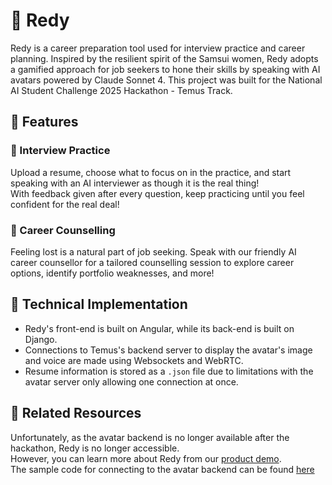 # :floppy_disk: Redy
Redy is a career preparation tool used for interview practice and career planning. Inspired by the resilient spirit of the Samsui women, Redy adopts a gamified approach for job seekers to hone their skills by speaking with AI avatars powered by Claude Sonnet 4. This project was built for the National AI Student Challenge 2025 Hackathon - Temus Track.

## :star2: Features
### :necktie: Interview Practice
Upload a resume, choose what to focus on in the practice, and start speaking with an AI interviewer as though it is the real thing! \
With feedback given after every question, keep practicing until you feel confident for the real deal!

### :speech_balloon: Career Counselling
Feeling lost is a natural part of job seeking. Speak with our friendly AI career counsellor for a tailored counselling session to explore career options, identify portfolio weaknesses, and more!

## :wrench: Technical Implementation
* Redy's front-end is built on Angular, while its back-end is built on Django.
* Connections to Temus's backend server to display the avatar's image and voice are made using Websockets and WebRTC.
* Resume information is stored as a `.json` file due to limitations with the avatar server only allowing one connection at once.

## :link: Related Resources
Unfortunately, as the avatar backend is no longer available after the hackathon, Redy is no longer accessible.\
However, you can learn more about Redy from our [product demo](https://youtu.be/XoyPa0yeiAI).\
The sample code for connecting to the avatar backend can be found [here](https://github.com/tplusplusdevhub/temus-avatar-nextjs-sample-code)

